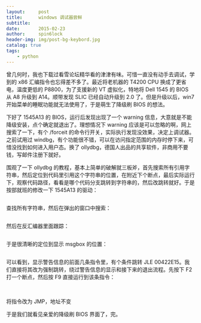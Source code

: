 ```yaml
---
layout:     post
title:      windows 调试器尝鲜
subtitle:   
date:       2015-02-23
author:     spin6lock
header-img: img/post-bg-keybord.jpg
catalog: true
tags:
    - python
---
```

曾几何时，我也下载过看雪论坛精华看的津津有味。可惜一直没有动手去调试，学到的 x86 汇编指令也忘得差不多了。最近将老机器的 T4200 CPU 换成了更省电，温度更低的 P8800，为了支援新的 VT 虚拟化，特地将 Dell 1545 的 BIOS 从 A8 升级到 A14。顺带发现 SLIC 已经自动升级到 2.0 了。但是升级以后，win7 开始菜单的睡眠功能就无法使用了，于是萌生了降级刷 BIOS 的想法。

下好了 1545A13 的 BIOS，运行后发现出现了一个 warning 信息，大意就是不能降级安装，点个确定就退出了。理想情况下 warning 应该是可以忽略的啊，网上搜索了一下，有个 /forceit 的命令行开关，实际执行发现没效果，决定上调试器。之前试用过 windbg，有个功能很不错，可以在访问指定范围的内存时停下来，可惜没找到如何进入用户态。换了 ollydbg，德国人出品的共享软件，非商用不要钱，写邮件注册下就好。

围观了一下 ollydbg 的教程，基本上简单的破解就三板斧，首先搜索所有引用字符串，然后定位到代码里引用这个字符串的位置，在附近下个断点，最后实际运行下，观察代码路径，看看是哪个代码分支跳转到字符串的，然后改跳转就好。于是按部就班的修改一下 1545A13 的驱动：

<img src="http://images.cnitblog.com/blog/90397/201502/231715085804988.png" alt="" />

查找所有字符串，然后在弹出的窗口中搜索：

<img src="http://images.cnitblog.com/blog/90397/201502/231716058303631.png" alt="" />

然后在反汇编器里面跟踪：

<img src="http://images.cnitblog.com/blog/90397/201502/231713532685931.png" alt="" />

于是很清晰的定位到显示 msgbox 的位置：

<img src="http://images.cnitblog.com/blog/90397/201502/231718305804209.png" alt="" />

可以看到，显示警告信息的前面几条指令里，有个条件跳转 JLE 00422E15。我们直接将其改为强制跳转，绕过警告信息的显示和接下来的退出流程。先按下 F2 打一个断点，然后按 F9 直接运行到该条指令：

<img src="http://images.cnitblog.com/blog/90397/201502/231722412364565.png" alt="" />

<img src="http://images.cnitblog.com/blog/90397/201502/231723391747066.png" alt="" />

将指令改为 JMP，地址不变

于是我们就看见亲爱的降级刷 BIOS 界面了，完。

<img src="http://images.cnitblog.com/blog/90397/201502/231725321118395.png" alt="" />
